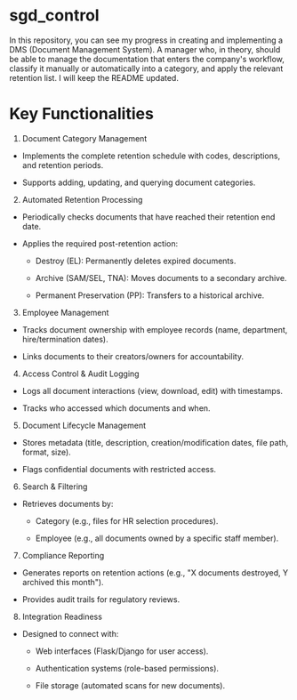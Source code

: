 # sgd_control

In this repository, you can see my progress in creating and implementing a DMS (Document Management System). A manager who, in theory, should be able to manage the documentation that enters the company's workflow, classify it manually or automatically into a category, and apply the relevant retention list. I will keep the README updated. 

# Key Functionalities

1. Document Category Management

* Implements the complete retention schedule with codes, descriptions, and retention periods.

* Supports adding, updating, and querying document categories.

2. Automated Retention Processing

* Periodically checks documents that have reached their retention end date.

* Applies the required post-retention action:

    * Destroy (EL): Permanently deletes expired documents.

    * Archive (SAM/SEL, TNA): Moves documents to a secondary archive.

    * Permanent Preservation (PP): Transfers to a historical archive.

3. Employee Management

* Tracks document ownership with employee records (name, department, hire/termination dates).

* Links documents to their creators/owners for accountability.

4. Access Control & Audit Logging

* Logs all document interactions (view, download, edit) with timestamps.

* Tracks who accessed which documents and when.

5. Document Lifecycle Management

* Stores metadata (title, description, creation/modification dates, file path, format, size).

* Flags confidential documents with restricted access.

6. Search & Filtering

* Retrieves documents by:

    * Category (e.g., files for HR selection procedures).

    * Employee (e.g., all documents owned by a specific staff member).

7. Compliance Reporting

* Generates reports on retention actions (e.g., "X documents destroyed, Y archived this month").

* Provides audit trails for regulatory reviews.

8. Integration Readiness

* Designed to connect with:

    * Web interfaces (Flask/Django for user access).

    * Authentication systems (role-based permissions).

    * File storage (automated scans for new documents).
